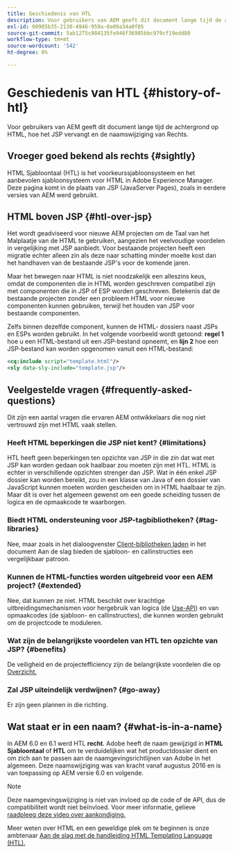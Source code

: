 ```yaml
---
title: Geschiedenis van HTL
description: Voor gebruikers van AEM geeft dit document lange tijd de achtergrond op HTML, hoe het JSP vervangt en de naamswijziging van Rechts.
exl-id: 00985b35-2130-4946-959a-0a09a34a0f05
source-git-commit: 5ab1275c984135fe946f36905bbc979cf19edd80
workflow-type: tm+mt
source-wordcount: '542'
ht-degree: 0%

---
```



# Geschiedenis van HTL {#history-of-htl}

Voor gebruikers van AEM geeft dit document lange tijd de achtergrond op HTML, hoe het JSP vervangt en de naamswijziging van Rechts.

## Vroeger goed bekend als rechts {#sightly}

HTML Sjabloontaal (HTL) is het voorkeurssjabloonsysteem en het aanbevolen sjabloonsysteem voor HTML in Adobe Experience Manager. Deze pagina komt in de plaats van JSP (JavaServer Pages), zoals in eerdere versies van AEM werd gebruikt.

## HTML boven JSP {#htl-over-jsp}

Het wordt geadviseerd voor nieuwe AEM projecten om de Taal van het Malplaatje van de HTML te gebruiken, aangezien het veelvoudige voordelen in vergelijking met JSP aanbiedt. Voor bestaande projecten heeft een migratie echter alleen zin als deze naar schatting minder moeite kost dan het handhaven van de bestaande JSP&#39;s voor de komende jaren.

Maar het bewegen naar HTML is niet noodzakelijk een alleszins keus, omdat de componenten die in HTML worden geschreven compatibel zijn met componenten die in JSP of ESP worden geschreven. Betekenis dat de bestaande projecten zonder een probleem HTML voor nieuwe componenten kunnen gebruiken, terwijl het houden van JSP voor bestaande componenten.

Zelfs binnen dezelfde component, kunnen de HTML- dossiers naast JSPs en ESPs worden gebruikt. In het volgende voorbeeld wordt getoond: **regel 1** hoe u een HTML-bestand uit een JSP-bestand opneemt, en **lijn 2** hoe een JSP-bestand kan worden opgenomen vanuit een HTML-bestand:

```xml
<cq:include script="template.html"/>
<sly data-sly-include="template.jsp"/>
```

## Veelgestelde vragen {#frequently-asked-questions}

Dit zijn een aantal vragen die ervaren AEM ontwikkelaars die nog niet vertrouwd zijn met HTML vaak stellen.

### Heeft HTML beperkingen die JSP niet kent? {#limitations}

HTL heeft geen beperkingen ten opzichte van JSP in die zin dat wat met JSP kan worden gedaan ook haalbaar zou moeten zijn met HTL. HTML is echter in verschillende opzichten strenger dan JSP. Wat in één enkel JSP dossier kan worden bereikt, zou in een klasse van Java of een dossier van JavaScript kunnen moeten worden gescheiden om in HTML haalbaar te zijn. Maar dit is over het algemeen gewenst om een goede scheiding tussen de logica en de opmaakcode te waarborgen.

### Biedt HTML ondersteuning voor JSP-tagbibliotheken? {#tag-libraries}

Nee, maar zoals in het dialoogvenster [Client-bibliotheken laden](getting-started.md#loading-client-libraries) in het document Aan de slag bieden de sjabloon- en callinstructies een vergelijkbaar patroon.

### Kunnen de HTML-functies worden uitgebreid voor een AEM project? {#extended}

Nee, dat kunnen ze niet. HTML beschikt over krachtige uitbreidingsmechanismen voor hergebruik van logica (de [Use-API](#use-api-for-accessing-logic)) en van opmaakcodes (de sjabloon- en callinstructies), die kunnen worden gebruikt om de projectcode te moduleren.

### Wat zijn de belangrijkste voordelen van HTL ten opzichte van JSP? {#benefits}

De veiligheid en de projectefficiency zijn de belangrijkste voordelen die op [Overzicht.](overview.md)

### Zal JSP uiteindelijk verdwijnen? {#go-away}

Er zijn geen plannen in die richting.

## Wat staat er in een naam? {#what-is-in-a-name}

In AEM 6.0 en 6.1 werd HTL **recht**. Adobe heeft de naam gewijzigd in **HTML Sjabloontaal** of **HTL** om te verduidelijken wat het productdossier dient en om zich aan te passen aan de naamgevingsrichtlijnen van Adobe in het algemeen. Deze naamswijziging was van kracht vanaf augustus 2016 en is van toepassing op AEM versie 6.0 en volgende.

>[!NOTE]
>
>Deze naamgevingswijziging is niet van invloed op de code of de API, dus de compatibiliteit wordt niet beïnvloed. Voor meer informatie, gelieve [raadpleeg deze video over aankondiging.](https://helpx.adobe.com/experience-manager/how-to/announce-htl.html)

Meer weten over HTML en een geweldige plek om te beginnen is onze ambtenaar [Aan de slag met de handleiding HTML Templating Language (HTL).](overview.md)
